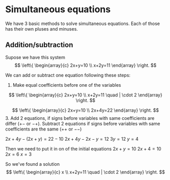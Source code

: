 # Simultaneous equations
We have 3 basic methods to solve simultaneous equations. Each of those has their own pluses and minuses.

## Addition/subtraction

Supose we have this system
$$
\left\{ 
\begin{array}{c}
2x+y=10 \\
x+2y=11
\end{array}
\right.
 $$

We can add or subtract one equation following these steps:
1. Make equal coefficients before one of the variables

$$
\left\{ 
\begin{array}{c}
2x+y=10 \\
x+2y=11 \quad | \cdot 2
\end{array}
\right.
 $$
 
 $$
\left\{ 
\begin{array}{c}
2x+y=10 \\
2x+4y=22
\end{array}
\right.
 $$
3. Add 2 equations, if signs before variables with same coefficients are differ ($+ -$ or $-+$). Subtract 2 equations if signs before variables with same coefficients are the same ($++$ or $--$)

$2x + 4y - (2x + y) = 22 - 10$
$2x + 4y - 2x - y = 12$
$3y = 12$
$y = 4$

Then we need to put it in on of the initial equations
$2x + y = 10$
$2x + 4 = 10$
$2x = 6$
$x = 3$

So we've found a solution
$$
\left\{ 
\begin{array}{c}
x  \\
x+2y=11 \quad | \cdot 2
\end{array}
\right.
 $$
<!--stackedit_data:
eyJoaXN0b3J5IjpbLTIxMjE2MzUwOTddfQ==
-->